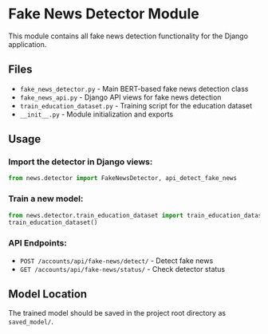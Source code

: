 # Fake News Detector Module

This module contains all fake news detection functionality for the Django application.

## Files

- `fake_news_detector.py` - Main BERT-based fake news detection class
- `fake_news_api.py` - Django API views for fake news detection
- `train_education_dataset.py` - Training script for the education dataset
- `__init__.py` - Module initialization and exports

## Usage

### Import the detector in Django views:
```python
from news.detector import FakeNewsDetector, api_detect_fake_news
```

### Train a new model:
```python
from news.detector.train_education_dataset import train_education_dataset
train_education_dataset()
```

### API Endpoints:
- `POST /accounts/api/fake-news/detect/` - Detect fake news
- `GET /accounts/api/fake-news/status/` - Check detector status

## Model Location
The trained model should be saved in the project root directory as `saved_model/`.